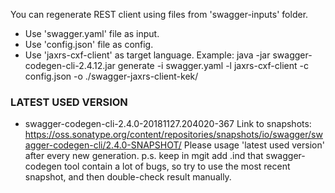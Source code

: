 You can regenerate REST client using files from 'swagger-inputs' folder.
- Use 'swagger.yaml' file as input.
- Use 'config.json' file as config.
- Use 'jaxrs-cxf-client' as target language.
Example:
java -jar swagger-codegen-cli-2.4.12.jar generate -i swagger.yaml -l jaxrs-cxf-client -c config.json -o ./swagger-jaxrs-client-kek/
### LATEST USED VERSION
- swagger-codegen-cli-2.4.0-20181127.204020-367
Link to snapshots: https://oss.sonatype.org/content/repositories/snapshots/io/swagger/swagger-codegen-cli/2.4.0-SNAPSHOT/
Please usage 'latest used version' after every new generation.
p.s. keep in mgit add .ind that swagger-codegen tool contain a lot of bugs, so try to use the most recent snapshot, and then double-check result manually.  